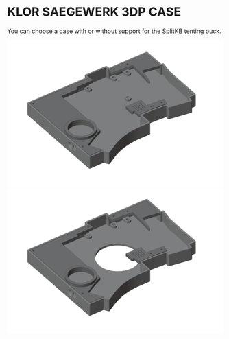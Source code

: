 # KLOR SAEGEWERK 3DP CASE

You can choose a case with or without support for the SplitKB tenting puck.

![saegewerk](/case/docs/images/saegewerk_3dp.png)
![saegewerk puck](/case/docs/images/saegewerk_3dp_puck.png)